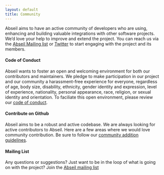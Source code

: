 ```yaml
---
layout: default
title: Community
---
```


<div class="container">
<div class="row">
<div class="col-md-11 nofloat center-block">
<div class="community col-lg-9 col-md-10 col-sm-12">
<p class="lead">Abseil aims to have an active community of developers who are
using, enhancing and building valuable integrations with other software
projects. We’d love your help to improve and extend the project. You can reach
us via the
<a href="https://groups.google.com/forum/#!forum/abseil-io">Abseil Mailing list</a>
or <a href="https://twitter.com/abseilio">Twitter</a> to start engaging with
the project and its members. </p>

<section class="community-section">
<h4 class="community-code community-title">Code of Conduct</h4>
<p>Abseil wants to foster an open and welcoming environment for both our
contributors and maintainers. We pledge to make participation in our project and
our community a harassment-free experience for everyone, regardless of age, body
size, disability, ethnicity, gender identity and expression, level of experience,
nationality, personal appearance, race, religion, or sexual identity and
orientation. To faciliate this open environment, please review our
<a href="{{ site.baseurl }}/code-of-conduct">code of conduct</a>.</p>

<section class="community-section">
<h4 class="community-contribute community-title">Contribute on Github</h4>
<p>Abseil aims to be a robust and active codebase. We are always looking
for active contributors to Abseil. Here are a few areas
where we would love community contribution. Be sure to follow our
<a href="{{ site.baseurl }}/contribute">community addition guidelines</a>.</p>

<section class="community-section">
<h4 class="community-mailing community-title">Mailing List</h4>
<p>Any questions or suggestions? Just want to be in the loop of what is going
on with the project? Join the
<a href="https://groups.google.com/forum/#!forum/abseil-io">Abseil mailing list</a></p>
</section>